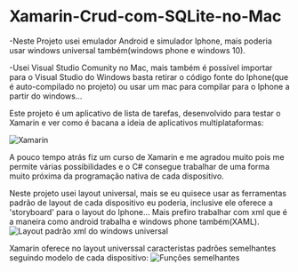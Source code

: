 # Xamarin-Crud-com-SQLite-no-Mac
-Neste Projeto usei emulador Android e simulador Iphone, mais poderia usar windows universal também(windows phone e windows 10).

-Usei Visual Studio Comunity no Mac, mais também é possível importar para o Visual Studio do Windows basta retirar o código fonte do Iphone(que é auto-compilado no projeto) ou usar um mac para compilar para o Iphone a partir do windows...

Este projeto é um aplicativo de lista de tarefas, desenvolvido para testar o Xamarin e ver como é bacana a ideia de aplicativos multiplataformas:

![Xamarin](https://image.ibb.co/hO5b8S/Captura_de_ecra_2018_03_09_a_s_07_59_45.png)

A pouco tempo atrás fiz um curso de Xamarin e me agradou muito pois me permite várias possibilidades e o C# consegue trabalhar de uma forma muito próxima da programação nativa de cada dispositivo.

Neste projeto usei layout universal, mais se eu quisece usar as ferramentas padrão de layout de cada dispositivo eu poderia, inclusive ele oferece a 'storyboard' para o layout do Iphone...
Mais prefiro trabalhar com xml que é a maneira como android trabalha e windows phone também(XAML).
![Layout padrão xml do windows universal](https://image.ibb.co/iqAb8S/Captura_de_ecra_2018_03_09_a_s_08_00_44.png)


Xamarin oferece no layout universsal caracteristas padrões semelhantes seguindo modelo de cada dispositivo:
![Funções semelhantes](https://preview.ibb.co/exZdoS/Captura_de_ecra_2018_03_09_a_s_08_05_01.png)




